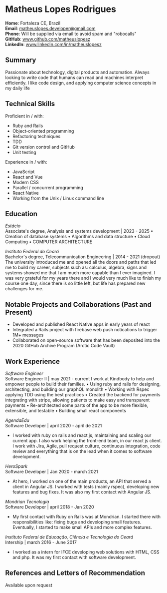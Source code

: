 # Matheus Lopes Rodrigues

**Home**: Fortaleza CE, Brazil \
**Email**: matheuslopes.developer@gmail.com \
**Phone**: Will be supplied via email to avoid spam and "robocalls" \
**GitHub**: www.github.com/matheuslopesz \
**LinkedIn**: www.linkedin.com/in/matheuslopesz

## Summary

Passionate about technology, digital products and automation. Always looking to write code that humans can read and machines interpret efficiently. I like code design, and applying computer science concepts in my daily life



## Technical Skills

Proficient in / with:
- Ruby and Rails
- Object-oriented programming
- Refactoring techniques
- TDD
- Git version control and GitHub
- Unit testing

Experience in / with:
- JavaScript
- React and Vue
- Modern CSS
- Parallel / concurrent programming
- React Native
- Working from the Unix / Linux command line


## Education
*Estácio* \
Associate's degree, Analysis and systems development | 2023 - 2025
  • Creation of database systems
  • Algorithms and data structure
  • Cloud Computing
  • COMPUTER ARCHITECTURE

*Instituto Federal do Ceará* \
Bachelor's degree, Telecommunication Engineering | 2014 - 2021 (dropout)
  The university introduced me and opened all the doors and paths that led me to build my career, subjects such as: calculus, algebra, signs and systems showed me that I am much more capable than I ever imagined. I was very grateful for my years there and I would very much like to finish my course one day, since there is so little left, but life has prepared new challenges for me.



## Notable Projects and Collaborations (Past and Present)

- Developed and published React Native apps in early years of react
- Integrated a Rails project with firebase web push notications to trigger 1M+ messages
- Collaborated on open-source software that has been deposited into the 2020
  GitHub Archive Program (Arctic Code Vault)

## Work Experience



*Software Engineer* \
Software Engineer II | may 2021 - current
  I work at Kindbody to help and empower people to build their families.
  • Using ruby and rails for designing, architecting, and building our graphQL monolith
  • Working with Rspec applying TDD using the best practices 
  • Created the backend for payments integrating with stripe, allowing patients to make easy and transparent payments
  • Re-architected some parts of the app to be more flexible, extensible, and testable
  • Building small react components

*AgendaEdu* \
Software Developer | april 2020 - april de 2021
- I worked with ruby ​​on rails and react js, maintaining and scaling our current app. I also work helping the front-end team, in our react js client. I work with Jira, Agile, pull request culture, continuous integration, code review and everything that is on the lead when it comes to software development.

*HeroSpark* \
Software Developer | Jan 2020 - march 2021
- At hero, I worked on one of the main products, an API that served a client in Angular JS. I worked with tests (mainly rspec), developing new features and bug fixes. It was also my first contact with Angular JS.
  
*Mondrian Tecnologia* \
Software Developer | april 2018 - Jan 2020
- My first contact with Ruby on Rails was at Mondrian. I started there with responsibilities like: fixing bugs and developing small features. Eventually, I started to make small APIs and more complex features.

*Instituto Federal de Educação, Ciência e Tecnologia do Ceará* \
Intership | march 2016 - June 2017
- I worked as a intern for IFCE developing web solutions with HTML, CSS and php. It was my first contact with software development.

## References and Letters of Recommendation

Available upon request
